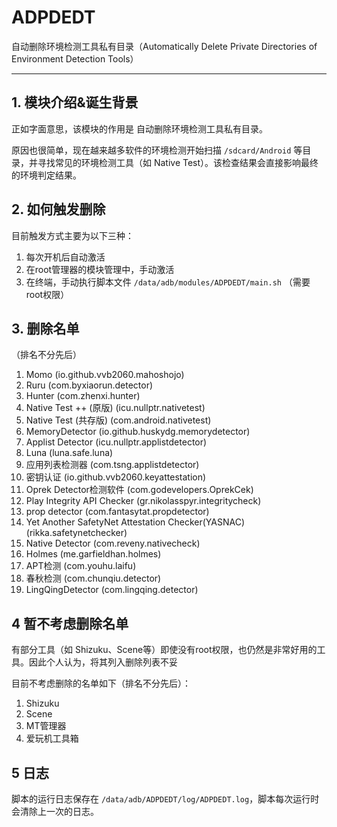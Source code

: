 # ADPDEDT

自动删除环境检测工具私有目录（Automatically Delete Private Directories of Environment Detection Tools）

------



## 1. 模块介绍&诞生背景

正如字面意思，该模块的作用是 自动删除环境检测工具私有目录。

原因也很简单，现在越来越多软件的环境检测开始扫描 `/sdcard/Android` 等目录，并寻找常见的环境检测工具（如 Native Test）。该检查结果会直接影响最终的环境判定结果。



## 2. 如何触发删除

目前触发方式主要为以下三种：

1. 每次开机后自动激活
2. 在root管理器的模块管理中，手动激活
3. 在终端，手动执行脚本文件 `/data/adb/modules/ADPDEDT/main.sh` （需要root权限）



## 3. 删除名单

（排名不分先后）

1. Momo (io.github.vvb2060.mahoshojo)
2. Ruru (com.byxiaorun.detector)
3. Hunter (com.zhenxi.hunter)
4. Native Test ++ (原版) (icu.nullptr.nativetest)
5. Native Test (共存版) (com.android.nativetest)
6. MemoryDetector (io.github.huskydg.memorydetector)
7. Applist Detector (icu.nullptr.applistdetector)
8. Luna (luna.safe.luna)
9. 应用列表检测器 (com.tsng.applistdetector)
10. 密钥认证 (io.github.vvb2060.keyattestation)
11. Oprek Detector检测软件 (com.godevelopers.OprekCek)
12. Play Integrity API Checker (gr.nikolasspyr.integritycheck)
13. prop detector (com.fantasytat.propdetector)
14. Yet Another SafetyNet Attestation Checker(YASNAC) (rikka.safetynetchecker)
15. Native Detector (com.reveny.nativecheck)
16. Holmes (me.garfieldhan.holmes)
17. APT检测 (com.youhu.laifu)
18. 春秋检测 (com.chunqiu.detector)
19. LingQingDetector (com.lingqing.detector)



## 4 暂不考虑删除名单

有部分工具（如 Shizuku、Scene等）即使没有root权限，也仍然是非常好用的工具。因此个人认为，将其列入删除列表不妥

目前不考虑删除的名单如下（排名不分先后）：

1. Shizuku
2. Scene
3. MT管理器
4. 爱玩机工具箱



## 5 日志

脚本的运行日志保存在 `/data/adb/ADPDEDT/log/ADPDEDT.log`，脚本每次运行时会清除上一次的日志。